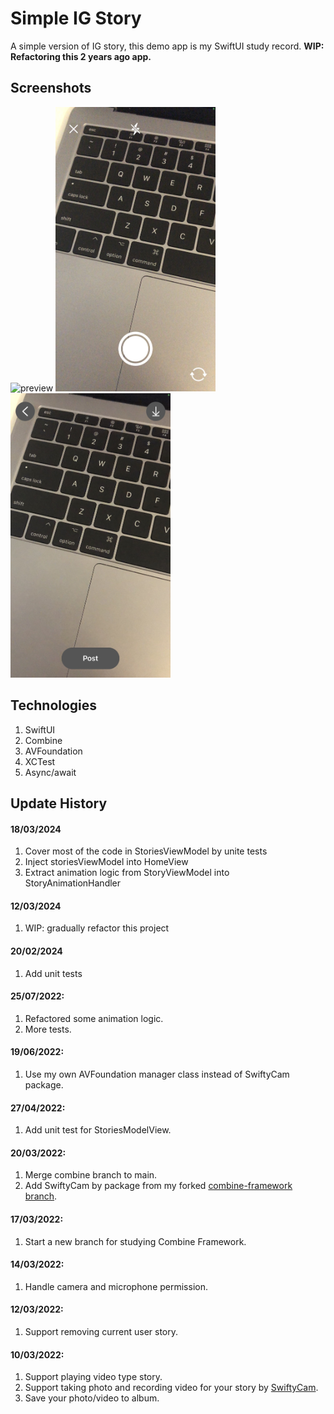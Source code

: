# Simple IG Story
A simple version of IG story, this demo app is my SwiftUI study record.
**WIP: Refactoring this 2 years ago app.**

## Screenshots
<img src="https://github.com/tzc1234/SimplifiedIgStories/blob/main/Screenshots/preview.gif" alt="preview" width="256" height="455"/> <img src="https://github.com/tzc1234/SimplifiedIgStories/blob/main/Screenshots/preview2.jpg" alt="preview2" width="256" height="455"/> <img src="https://github.com/tzc1234/SimplifiedIgStories/blob/main/Screenshots/preview3.jpg" alt="preview3" width="256" height="455"/>

## Technologies
1. SwiftUI
2. Combine
3. AVFoundation
4. XCTest
5. Async/await

## Update History
#### 18/03/2024
1. Cover most of the code in StoriesViewModel by unite tests
2. Inject storiesViewModel into HomeView
3. Extract animation logic from StoryViewModel into StoryAnimationHandler

#### 12/03/2024
1. WIP: gradually refactor this project

#### 20/02/2024
1. Add unit tests

#### 25/07/2022:
1. Refactored some animation logic.
2. More tests.

#### 19/06/2022:
1. Use my own AVFoundation manager class instead of SwiftyCam package.

#### 27/04/2022:
1. Add unit test for StoriesModelView.

#### 20/03/2022:
1. Merge combine branch to main.
2. Add SwiftyCam by package from my forked [combine-framework branch](https://github.com/tzc1234/SwiftyCam/tree/combine-framework).

#### 17/03/2022:
1. Start a new branch for studying Combine Framework.

#### 14/03/2022:
1. Handle camera and microphone permission.

#### 12/03/2022:
1. Support removing current user story.

#### 10/03/2022:
1. Support playing video type story.
2. Support taking photo and recording video for your story by [SwiftyCam](https://github.com/Awalz/SwiftyCam).
3. Save your photo/video to album.